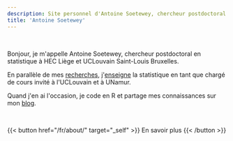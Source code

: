 ```yaml
---
description: Site personnel d'Antoine Soetewey, chercheur postdoctoral en statistique à l'UCLouvain Saint-Louis Bruxelles et HEC Liège
title: 'Antoine Soetewey'
---
```


<!--
<br>
{{< alert "circle-info" >}}
Je suis activement à la recherche d'un poste de postdoc, idéalement (i) qui débute entre octobre 2024 et janvier 2025, et (ii) dans un domaine lié à la biostatistique, aux statistiques médicales/santé publique. N'hésitez pas à [me contacter](/fr/contact/) si vous ouvrez un poste qui répond à ces critères.
{{< /alert >}}
-->

<br>

Bonjour, je m'appelle Antoine Soetewey, chercheur postdoctoral en statistique à HEC Liège et UCLouvain Saint-Louis Bruxelles.

<!--
, passionné par les statistiques et ses multiples applications dans le monde réel.

Je suis particulièrement intéressé par la vulgarisation et la démocratisation des statistiques (et de ses applications dans le programme R) afin de les rendre accessibles à tout le monde.
-->

En parallèle de mes [recherches](/fr/research/), j'[enseigne](/fr/teaching/) la statistique en tant que chargé de cours invité à l'UCLouvain et à UNamur. <!--J'aide également des professionnels et des entreprises à [analyser leurs données](https://datanalyze.be/fr/), et je donne des [cours privés](https://easystat.be/) à des étudiants et des chercheurs.-->

Quand j'en ai l'occasion, je code en R et partage mes connaissances sur mon [blog](https://statsandr.com/).

<br>

{{< button href="/fr/about/" target="_self" >}}
En savoir plus
{{< /button >}}
